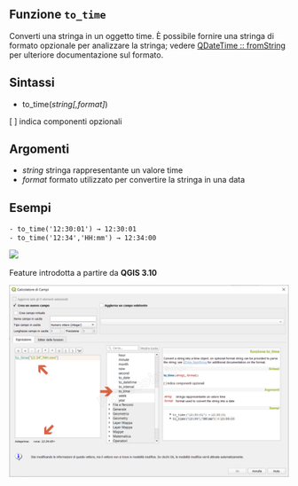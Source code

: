 ## Funzione `to_time`

Converti una stringa in un oggetto time. È possibile fornire una stringa di formato opzionale per analizzare la stringa; vedere [QDateTime :: fromString](https://doc.qt.io/qt-5/qdate.html#fromString-1) per ulteriore documentazione sul formato.

## Sintassi

* to_time(_string[,format]_)

[ ] indica componenti opzionali

## Argomenti

* _string_ stringa rappresentante un valore time
* _format_ formato utilizzato per convertire la stringa in una data

## Esempi
```
- to_time('12:30:01') → 12:30:01
- to_time('12:34','HH:mm') → 12:34:00
```

![](/img/data_e_ora/to_time1.png)

Feature introdotta a partire da **QGIS 3.10**

![](/img/data_e_ora/to_time2.png)